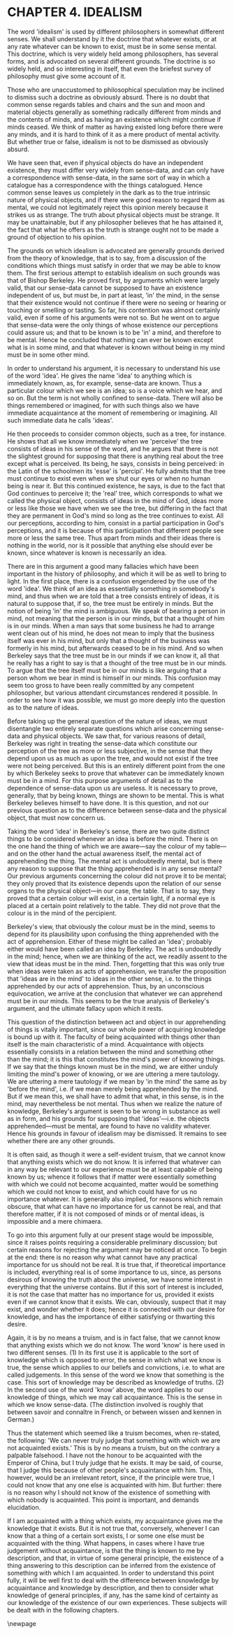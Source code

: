 # CHAPTER 4. IDEALISM

The word 'idealism' is used by different philosophers in somewhat different senses. We shall understand by it the doctrine that whatever exists, or at any rate whatever can be known to exist, must be in some sense mental. This doctrine, which is very widely held among philosophers, has several forms, and is advocated on several different grounds. The doctrine is so widely held, and so interesting in itself, that even the briefest survey of philosophy must give some account of it.

Those who are unaccustomed to philosophical speculation may be inclined to dismiss such a doctrine as obviously absurd. There is no doubt that common sense regards tables and chairs and the sun and moon and material objects generally as something radically different from minds and the contents of minds, and as having an existence which might continue if minds ceased. We think of matter as having existed long before there were any minds, and it is hard to think of it as a mere product of mental activity. But whether true or false, idealism is not to be dismissed as obviously absurd.

We have seen that, even if physical objects do have an independent existence, they must differ very widely from sense-data, and can only have a correspondence with sense-data, in the same sort of way in which a catalogue has a correspondence with the things catalogued. Hence common sense leaves us completely in the dark as to the true intrinsic nature of physical objects, and if there were good reason to regard them as mental, we could not legitimately reject this opinion merely because it strikes us as strange. The truth about physical objects must be strange. It may be unattainable, but if any philosopher believes that he has attained it, the fact that what he offers as the truth is strange ought not to be made a ground of objection to his opinion.

The grounds on which idealism is advocated are generally grounds derived from the theory of knowledge, that is to say, from a discussion of the conditions which things must satisfy in order that we may be able to know them. The first serious attempt to establish idealism on such grounds was that of Bishop Berkeley. He proved first, by arguments which were largely valid, that our sense-data cannot be supposed to have an existence independent of us, but must be, in part at least, 'in' the mind, in the sense that their existence would not continue if there were no seeing or hearing or touching or smelling or tasting. So far, his contention was almost certainly valid, even if some of his arguments were not so. But he went on to argue that sense-data were the only things of whose existence our perceptions could assure us; and that to be known is to be 'in' a mind, and therefore to be mental. Hence he concluded that nothing can ever be known except what is in some mind, and that whatever is known without being in my mind must be in some other mind.

In order to understand his argument, it is necessary to understand his use of the word 'idea'. He gives the name 'idea' to anything which is immediately known, as, for example, sense-data are known. Thus a particular colour which we see is an idea; so is a voice which we hear, and so on. But the term is not wholly confined to sense-data. There will also be things remembered or imagined, for with such things also we have immediate acquaintance at the moment of remembering or imagining. All such immediate data he calls 'ideas'.

He then proceeds to consider common objects, such as a tree, for instance. He shows that all we know immediately when we 'perceive' the tree consists of ideas in his sense of the word, and he argues that there is not the slightest ground for supposing that there is anything real about the tree except what is perceived. Its being, he says, consists in being perceived: in the Latin of the schoolmen its 'esse' is 'percipi'. He fully admits that the tree must continue to exist even when we shut our eyes or when no human being is near it. But this continued existence, he says, is due to the fact that God continues to perceive it; the 'real' tree, which corresponds to what we called the physical object, consists of ideas in the mind of God, ideas more or less like those we have when we see the tree, but differing in the fact that they are permanent in God's mind so long as the tree continues to exist. All our perceptions, according to him, consist in a partial participation in God's perceptions, and it is because of this participation that different people see more or less the same tree. Thus apart from minds and their ideas there is nothing in the world, nor is it possible that anything else should ever be known, since whatever is known is necessarily an idea.

There are in this argument a good many fallacies which have been important in the history of philosophy, and which it will be as well to bring to light. In the first place, there is a confusion engendered by the use of the word 'idea'. We think of an idea as essentially something in somebody's mind, and thus when we are told that a tree consists entirely of ideas, it is natural to suppose that, if so, the tree must be entirely in minds. But the notion of being 'in' the mind is ambiguous. We speak of bearing a person in mind, not meaning that the person is in our minds, but that a thought of him is in our minds. When a man says that some business he had to arrange went clean out of his mind, he does not mean to imply that the business itself was ever in his mind, but only that a thought of the business was formerly in his mind, but afterwards ceased to be in his mind. And so when Berkeley says that the tree must be in our minds if we can know it, all that he really has a right to say is that a thought of the tree must be in our minds. To argue that the tree itself must be in our minds is like arguing that a person whom we bear in mind is himself in our minds. This confusion may seem too gross to have been really committed by any competent philosopher, but various attendant circumstances rendered it possible. In order to see how it was possible, we must go more deeply into the question as to the nature of ideas.

Before taking up the general question of the nature of ideas, we must disentangle two entirely separate questions which arise concerning sense-data and physical objects. We saw that, for various reasons of detail, Berkeley was right in treating the sense-data which constitute our perception of the tree as more or less subjective, in the sense that they depend upon us as much as upon the tree, and would not exist if the tree were not being perceived. But this is an entirely different point from the one by which Berkeley seeks to prove that whatever can be immediately known must be in a mind. For this purpose arguments of detail as to the dependence of sense-data upon us are useless. It is necessary to prove, generally, that by being known, things are shown to be mental. This is what Berkeley believes himself to have done. It is this question, and not our previous question as to the difference between sense-data and the physical object, that must now concern us.

Taking the word 'idea' in Berkeley's sense, there are two quite distinct things to be considered whenever an idea is before the mind. There is on the one hand the thing of which we are aware—say the colour of my table—and on the other hand the actual awareness itself, the mental act of apprehending the thing. The mental act is undoubtedly mental, but is there any reason to suppose that the thing apprehended is in any sense mental? Our previous arguments concerning the colour did not prove it to be mental; they only proved that its existence depends upon the relation of our sense organs to the physical object—in our case, the table. That is to say, they proved that a certain colour will exist, in a certain light, if a normal eye is placed at a certain point relatively to the table. They did not prove that the colour is in the mind of the percipient.

Berkeley's view, that obviously the colour must be in the mind, seems to depend for its plausibility upon confusing the thing apprehended with the act of apprehension. Either of these might be called an 'idea'; probably either would have been called an idea by Berkeley. The act is undoubtedly in the mind; hence, when we are thinking of the act, we readily assent to the view that ideas must be in the mind. Then, forgetting that this was only true when ideas were taken as acts of apprehension, we transfer the proposition that 'ideas are in the mind' to ideas in the other sense, i.e. to the things apprehended by our acts of apprehension. Thus, by an unconscious equivocation, we arrive at the conclusion that whatever we can apprehend must be in our minds. This seems to be the true analysis of Berkeley's argument, and the ultimate fallacy upon which it rests.

This question of the distinction between act and object in our apprehending of things is vitally important, since our whole power of acquiring knowledge is bound up with it. The faculty of being acquainted with things other than itself is the main characteristic of a mind. Acquaintance with objects essentially consists in a relation between the mind and something other than the mind; it is this that constitutes the mind's power of knowing things. If we say that the things known must be in the mind, we are either unduly limiting the mind's power of knowing, or we are uttering a mere tautology. We are uttering a mere tautology if we mean by 'in the mind' the same as by 'before the mind', i.e. if we mean merely being apprehended by the mind. But if we mean this, we shall have to admit that what, in this sense, is in the mind, may nevertheless be not mental. Thus when we realize the nature of knowledge, Berkeley's argument is seen to be wrong in substance as well as in form, and his grounds for supposing that 'ideas'—i.e. the objects apprehended—must be mental, are found to have no validity whatever. Hence his grounds in favour of idealism may be dismissed. It remains to see whether there are any other grounds.

It is often said, as though it were a self-evident truism, that we cannot know that anything exists which we do not know. It is inferred that whatever can in any way be relevant to our experience must be at least capable of being known by us; whence it follows that if matter were essentially something with which we could not become acquainted, matter would be something which we could not know to exist, and which could have for us no importance whatever. It is generally also implied, for reasons which remain obscure, that what can have no importance for us cannot be real, and that therefore matter, if it is not composed of minds or of mental ideas, is impossible and a mere chimaera.

To go into this argument fully at our present stage would be impossible, since it raises points requiring a considerable preliminary discussion; but certain reasons for rejecting the argument may be noticed at once. To begin at the end: there is no reason why what cannot have any practical importance for us should not be real. It is true that, if theoretical importance is included, everything real is of some importance to us, since, as persons desirous of knowing the truth about the universe, we have some interest in everything that the universe contains. But if this sort of interest is included, it is not the case that matter has no importance for us, provided it exists even if we cannot know that it exists. We can, obviously, suspect that it may exist, and wonder whether it does; hence it is connected with our desire for knowledge, and has the importance of either satisfying or thwarting this desire.

Again, it is by no means a truism, and is in fact false, that we cannot know that anything exists which we do not know. The word 'know' is here used in two different senses. (1) In its first use it is applicable to the sort of knowledge which is opposed to error, the sense in which what we know is true, the sense which applies to our beliefs and convictions, i.e. to what are called judgements. In this sense of the word we know that something is the case. This sort of knowledge may be described as knowledge of truths. (2) In the second use of the word 'know' above, the word applies to our knowledge of things, which we may call acquaintance. This is the sense in which we know sense-data. (The distinction involved is roughly that between savoir and connaître in French, or between wissen and kennen in German.)

Thus the statement which seemed like a truism becomes, when re-stated, the following: 'We can never truly judge that something with which we are not acquainted exists.' This is by no means a truism, but on the contrary a palpable falsehood. I have not the honour to be acquainted with the Emperor of China, but I truly judge that he exists. It may be said, of course, that I judge this because of other people's acquaintance with him. This, however, would be an irrelevant retort, since, if the principle were true, I could not know that any one else is acquainted with him. But further: there is no reason why I should not know of the existence of something with which nobody is acquainted. This point is important, and demands elucidation.

If I am acquainted with a thing which exists, my acquaintance gives me the knowledge that it exists. But it is not true that, conversely, whenever I can know that a thing of a certain sort exists, I or some one else must be acquainted with the thing. What happens, in cases where I have true judgement without acquaintance, is that the thing is known to me by description, and that, in virtue of some general principle, the existence of a thing answering to this description can be inferred from the existence of something with which I am acquainted. In order to understand this point fully, it will be well first to deal with the difference between knowledge by acquaintance and knowledge by description, and then to consider what knowledge of general principles, if any, has the same kind of certainty as our knowledge of the existence of our own experiences. These subjects will be dealt with in the following chapters.

\newpage

